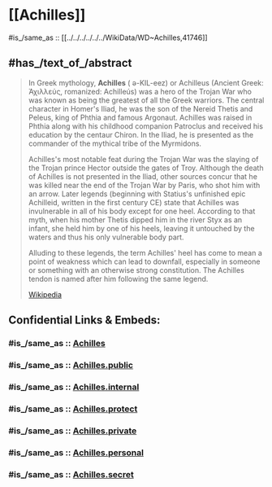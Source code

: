 
# [[Achilles]] 


#is_/same_as :: [[../../../../../../WikiData/WD~Achilles,41746]] 

## #has_/text_of_/abstract 

> In Greek mythology, **Achilles** (  ə-KIL-eez) or Achilleus (Ancient Greek: Ἀχιλλεύς, romanized: Achilleús) was a hero of the Trojan War who was known as being the greatest of all the Greek warriors. The central character in Homer's Iliad, he was the son of the Nereid Thetis and Peleus, king of Phthia and famous Argonaut. Achilles was raised in Phthia along with his childhood companion Patroclus and received his education by the centaur Chiron. In the Iliad, he is presented as the commander of the mythical tribe of the Myrmidons.
>
> Achilles's most notable feat during the Trojan War was the slaying of the Trojan prince Hector outside the gates of Troy. Although the death of Achilles is not presented in the Iliad, other sources concur that he was killed near the end of the Trojan War by Paris, who shot him with an arrow. Later legends (beginning with Statius's unfinished epic Achilleid, written in the first century CE) state that Achilles was invulnerable in all of his body except for one heel. According to that myth, when his mother Thetis dipped him in the river Styx as an infant, she held him by one of his heels, leaving it untouched by the waters and thus his only vulnerable body part.
>
> Alluding to these legends, the term Achilles' heel has come to mean a point of weakness which can lead to downfall, especially in someone or something with an otherwise strong constitution. The Achilles tendon is named after him following the same legend.
>
> [Wikipedia](https://en.wikipedia.org/wiki/Achilles) 


## Confidential Links & Embeds: 

### #is_/same_as :: [Achilles](/_Standards/Philosophy/Metaphysic/Religion/Mythology/Greek_Mythology/Achilles.md) 

### #is_/same_as :: [Achilles.public](/_public/Philosophy/Metaphysic/Religion/Mythology/Greek_Mythology/Achilles.public.md) 

### #is_/same_as :: [Achilles.internal](/_internal/Philosophy/Metaphysic/Religion/Mythology/Greek_Mythology/Achilles.internal.md) 

### #is_/same_as :: [Achilles.protect](/_protect/Philosophy/Metaphysic/Religion/Mythology/Greek_Mythology/Achilles.protect.md) 

### #is_/same_as :: [Achilles.private](/_private/Philosophy/Metaphysic/Religion/Mythology/Greek_Mythology/Achilles.private.md) 

### #is_/same_as :: [Achilles.personal](/_personal/Philosophy/Metaphysic/Religion/Mythology/Greek_Mythology/Achilles.personal.md) 

### #is_/same_as :: [Achilles.secret](/_secret/Philosophy/Metaphysic/Religion/Mythology/Greek_Mythology/Achilles.secret.md)

